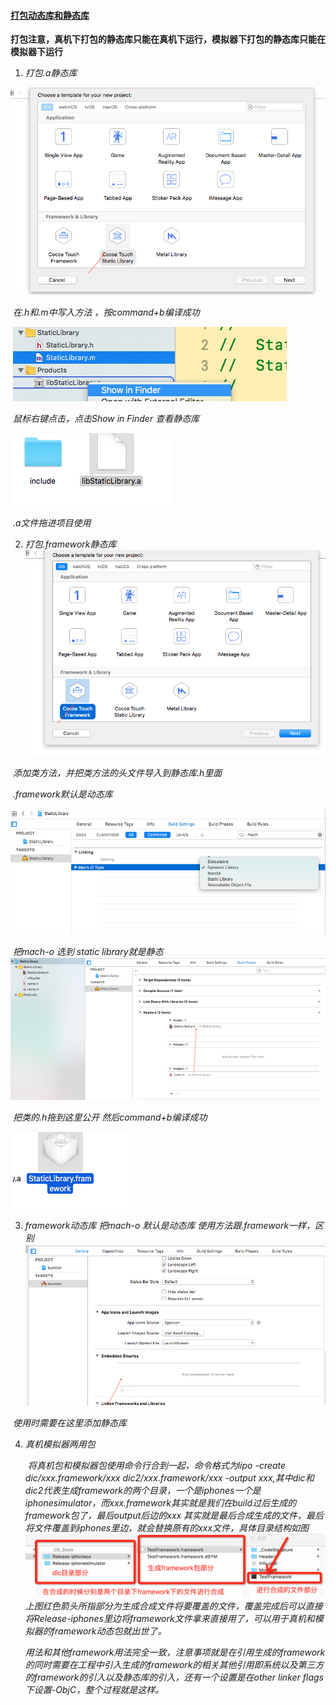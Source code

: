  ####  [打包动态库和静态库](https://www.jianshu.com/p/cebe06c9f275)

**打包注意，真机下打包的静态库只能在真机下运行，模拟器下打包的静态库只能在模拟器下运行**

1. *打包.a静态库*

![*图片*](assets/10760632-19198ca83dd37d16.png)

​     *在.h和.m中写入方法 ，按command+b编译成功*

​     ![*10760632-18596cc2c3c6c1b8*](assets/10760632-18596cc2c3c6c1b8.png)

​     *鼠标右键点击，点击Show in Finder 查看静态库* 

​     ![*10760632-22453f8f4f3124a4*](assets/10760632-22453f8f4f3124a4.png)

​     *.a文件拖进项目使用*

2. *打包.framework静态库* ![*10760632-4f85bcb2fc6462a0*](assets/10760632-4f85bcb2fc6462a0.png)

​     *添加类方法，并把类方法的头文件导入到静态库.h里面* 

​     *.framework默认是动态库*

![*10760632-3e1c83a458e82ddc*](assets/10760632-3e1c83a458e82ddc.png)

​     *把mach-o 选到 static library就是静态* ​     ![*10760632-90d52e733ae06c85*](assets/10760632-90d52e733ae06c85.png)

​     *把类的.h拖到这里公开 然后command+b编译成功*

​     ![*10760632-2b80fc3503e90583*](assets/10760632-2b80fc3503e90583.png)

3. *framework动态库 把mach-o 默认是动态库 使用方法跟.framework一样，区别* ![*10760632-c702cc61704f57f2*](assets/10760632-c702cc61704f57f2.png)

​     *使用时需要在这里添加静态库* 

4. *真机模拟器两用包*

   ​      *将真机包和模拟器包使用命令行合到一起，命令格式为lipo -create dic/xxx.framework/xxx dic2/xxx.framework/xxx -output xxx,其中dic和dic2代表生成framework的两个目录，一个是iphones一个是iphonesimulator，而xxx.framework其实就是我们在build过后生成的framework包了，最后output后边的xxx 其实就是最后合成生成的文件，最后将文件覆盖到iphones里边，就会替换原有的xxx文件，具体目录结构如图*   ![*未命名图片-1024x218*](assets/未命名图片-1024x218.png)*上图红色箭头所指部分为生成合成文件将要覆盖的文件，覆盖完成后可以直接将Release-iphones里边将framework文件拿来直接用了，可以用于真机和模拟器的framework动态包就出世了。*



   ​      *用法和其他framework用法完全一致，注意事项就是在引用生成的framework的同时需要在工程中引入生成的framework的相关其他引用即系统以及第三方的framework的引入以及静态库的引入，还有一个设置是在other linker flags下设置-ObjC，整个过程就是这样。*

 
